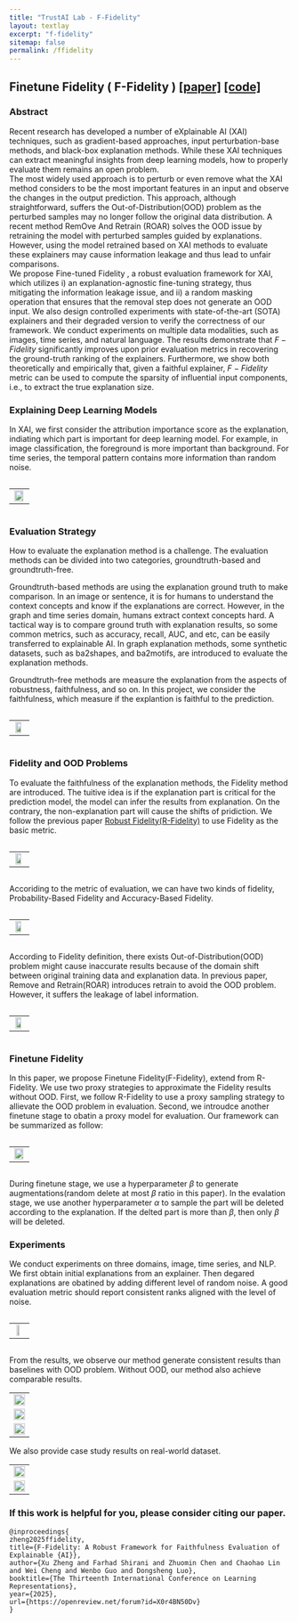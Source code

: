 ```yaml
---
title: "TrustAI Lab - F-Fidelity"
layout: textlay
excerpt: "f-fidelity"
sitemap: false
permalink: /ffidelity
---
```


## Finetune Fidelity ( F-Fidelity )  [[paper]](https://openreview.net/pdf?id=X0r4BN50Dv) [[code]](https://github.com/AslanDing/Finetune-Fidelity) 

### Abstract
Recent research has developed a number of eXplainable AI (XAI) techniques, such as gradient-based approaches, input perturbation-base methods, and black-box explanation methods.
While these XAI techniques can extract meaningful insights from deep learning models, how to properly evaluate them remains an open problem.  
The most widely used approach is to perturb or even remove what the XAI method considers to be the most important features in an input and observe the changes in the output prediction.
This approach, although straightforward, suffers the Out-of-Distribution(OOD) problem as the perturbed samples may no longer follow the original data distribution. 
A recent method RemOve And Retrain (ROAR) solves the OOD issue by retraining the model with perturbed samples guided by explanations. 
However, using the model retrained based on XAI methods to evaluate these explainers may cause information leakage and thus lead to unfair comparisons.  
We propose Fine-tuned Fidelity , a robust evaluation framework for XAI, which utilizes i) an explanation-agnostic fine-tuning strategy, thus mitigating the information leakage issue, and ii) a random masking operation that ensures that the removal step does not generate an OOD input.
We also design controlled experiments with state-of-the-art (SOTA) explainers and their degraded version to verify the correctness of our framework.
We conduct experiments on multiple data modalities, such as images, time series, and natural language. The results demonstrate that $F-Fidelity$ significantly improves upon prior evaluation metrics in recovering the ground-truth ranking of the explainers. 
Furthermore, we show both theoretically and empirically that, given a faithful explainer, $F-Fidelity$ metric can be used to compute the sparsity of influential input components, i.e., to extract the true explanation size. 

### Explaining Deep Learning Models
In XAI, we first consider the attribution importance score as the explanation, indiating which part is important for deep learning model. For example, in image classification, the foreground is more important than background. For time series, the temporal pattern contains more information than random noise.
<div style="display: flex; justify-content: center;">
<table>
  <tr>
    <td> <img src="../images/ffidelity/ffid_page_1.jpg"   style="width: 90%; height: auto; display: block; margin: 0 auto;" alt="" /> </td>
  </tr>
 </table>
</div>



### Evaluation Strategy
How to evaluate the explanation method is a challenge. The evaluation methods can be divided into two categories, groundtruth-based and groundtruth-free.  

Groundtruth-based methods are using the explanation ground truth to make comparison. In an image or sentence, it is for humans to understand the context concepts and know if the explanations are correct. However, in the graph and time series domain, humans extract context concepts hard. A tactical way is to compare ground truth with explanation results, so some common metrics, such as accuracy, recall, AUC, and etc, can be easily transferred to explainable AI. In graph explanation methods, some synthetic datasets, such as ba2shapes, and ba2motifs, are introduced to evaluate the explanation methods. 

Groundtruth-free methods are measure the explanation from the aspects of robustness, faithfulness, and so on. In this project, we consider the faithfulness, which measure if the explantion is faithful to the prediction.
<div style="display: flex; justify-content: center;">
<table>
  <tr>
    <td> <img src="../images/ffidelity/ffid_page_2.png"   style="width: 70%; height: auto; display: block; margin: 0 auto;" alt="" /> </td>
  </tr>
 </table>
</div>

### Fidelity and OOD Problems
To evaluate the faithfulness of the explanation methods, the Fidelity method are introduced. The tuitive idea is if the explanation part is critical for the prediction model, the model can infer the results from explanation. On the contrary, the non-explanation part will cause the shifts of pridiction. We follow the previous paper [Robust Fidelity(R-Fidelity)](https://trustai4s-lab.github.io/fidelity.html) to use Fidelity as the basic metric.
<div style="display: flex; justify-content: center;">
<table>
  <tr>
    <td> <img src="../images/ffidelity/ffid_page_3.png"   style="width: 70%; height: auto; display: block; margin: 0 auto;" alt="" /> </td>
  </tr>
 </table>
</div>

Accoriding to the metric of evaluation, we can have two kinds of fidelity, Probability-Based Fidelity and Accuracy-Based Fidelity.
<div style="display: flex; justify-content: center;">
<table>
  <tr>
    <td> <img src="../images/ffidelity/ffid_page_4.png"   style="width: 70%; height: auto; display: block; margin: 0 auto;" alt="" /> </td>
  </tr>
 </table>
</div>

According to Fidelity definition, there exists Out-of-Distribution(OOD) problem might cause inaccurate results because of the domain shift between original training data and explanation data. In previous paper, Remove and Retrain(ROAR) introduces retrain to avoid the OOD problem. However, it suffers the leakage of label information.
<div style="display: flex; justify-content: center;">
<table>
  <tr>
    <td> <img src="../images/ffidelity/ffid_page_5.png"   style="width: 70%; height: auto; display: block; margin: 0 auto;" alt="" /> </td>
  </tr>
 </table>
</div>
<!-- <center class="ood">
<table>
  <tr>
    <td><img src="../images/ffidelity/ffid_page_5.png"  width = "100%" alt="" align=center /> </td>
  </tr>
 </table>
</center> -->



### Finetune Fidelity
In this paper, we propose Finetune Fidelity(F-Fidelity), extend from R-Fidelity. We use two proxy strategies to approximate the Fidelity results without OOD. First, we follow  R-Fidelity to use a proxy sampling strategy to allievate the OOD problem in evaluation. Second, we introudce another finetune stage to obatin a proxy model for evaluation. Our framework can be summarized as follow:
<div style="display: flex; justify-content: center;">
<table>
  <tr>
    <td> <img src="../images/ffidelity/ffid_page_6.png"   style="width: 90%; height: auto; display: block; margin: 0 auto;" alt="" /> </td>
  </tr>
 </table>
</div>
<!-- <center class="ffid">
<table>
  <tr>
    <td><img src="../images/ffidelity/ffid_page_6.png"  width = "100%" alt="" align=center /> </td>
  </tr>
 </table>
</center> -->

During finetune stage, we use a hyperparameter $\beta$ to generate augmentations(random delete at most $\beta$ ratio in this paper). In the evalation stage, we use another hyperparameter $\alpha$ to sample the part will be deleted according to the explanation. If the delted part is more than $\beta$, then only $\beta$ will be deleted. 


### Experiments
We conduct experiments on three domains, image, time series, and NLP.  We first obtain initial explanations from an explainer. Then degared explanations are obatined by adding different level of random noise. A good evaluation metric should report consistent ranks aligned with the level of noise. 
<div style="display: flex; justify-content: center;">
<!-- <center class="GT"> -->
<table>
  <tr>
    <!-- <td><img src="../images/ffidelity/ffid_page_7.png"  width = "50%" alt="" align=center /> </td> -->
    <td> <img src="../images/ffidelity/ffid_page_7.png"   style="width: 50%; height: auto; display: block; margin: 0 auto;" alt="" /> </td>
  </tr>
 </table>
<!-- </center> -->
</div>


From the results, we observe our method generate consistent results than baselines with OOD problem. Without OOD, our method also achieve comparable results.  

<center class="results">
<table>
  <tr>
    <td><img src="../images/ffidelity/ffid_page_8.png"  width = "100%" alt="" align=center /> </td>
</tr>
  <tr>
    <td><img src="../images/ffidelity/ffid_page_9.png"  width = "100%" alt="" align=center /> </td>
    </tr>
  <tr>
    <td><img src="../images/ffidelity/ffid_page_10.png"  width = "100%" alt="" align=center /> </td>
</tr>
 </table>
</center>

We also provide case study results on real-world dataset.
<center class="case_results">
<table>
  <tr>
    <td><img src="../images/ffidelity/ffid_page_11.png"  width = "100%" alt="" align=center /> </td>
</tr>
  <tr>
    <td><img src="../images/ffidelity/ffid_page_12.png"  width = "100%" alt="" align=center /> </td>
    </tr>
 </table>
</center>


### If this work is helpful for you, please consider citing our paper.
```angular2html
@inproceedings{
zheng2025ffidelity,
title={F-Fidelity: A Robust Framework for Faithfulness Evaluation of Explainable {AI}},
author={Xu Zheng and Farhad Shirani and Zhuomin Chen and Chaohao Lin and Wei Cheng and Wenbo Guo and Dongsheng Luo},
booktitle={The Thirteenth International Conference on Learning Representations},
year={2025},
url={https://openreview.net/forum?id=X0r4BN50Dv}
}
```
